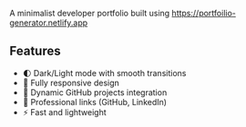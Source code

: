 A minimalist developer portfolio built using https://portfoilio-generator.netlify.app

## Features

- 🌓 Dark/Light mode with smooth transitions
- 📱 Fully responsive design
- 🚀 Dynamic GitHub projects integration
- 🔗 Professional links (GitHub, LinkedIn)
- ⚡ Fast and lightweight